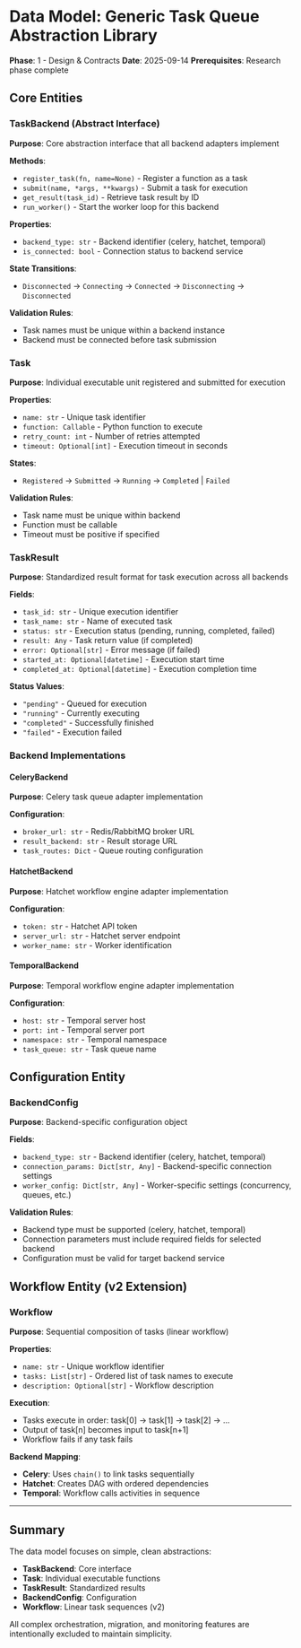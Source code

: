 # Data Model: Generic Task Queue Abstraction Library

**Phase**: 1 - Design & Contracts
**Date**: 2025-09-14
**Prerequisites**: Research phase complete

## Core Entities

### TaskBackend (Abstract Interface)
**Purpose**: Core abstraction interface that all backend adapters implement

**Methods**:
- `register_task(fn, name=None)` - Register a function as a task
- `submit(name, *args, **kwargs)` - Submit a task for execution
- `get_result(task_id)` - Retrieve task result by ID
- `run_worker()` - Start the worker loop for this backend

**Properties**:
- `backend_type: str` - Backend identifier (celery, hatchet, temporal)
- `is_connected: bool` - Connection status to backend service

**State Transitions**:
- `Disconnected` → `Connecting` → `Connected` → `Disconnecting` → `Disconnected`

**Validation Rules**:
- Task names must be unique within a backend instance
- Backend must be connected before task submission

### Task
**Purpose**: Individual executable unit registered and submitted for execution

**Properties**:
- `name: str` - Unique task identifier
- `function: Callable` - Python function to execute
- `retry_count: int` - Number of retries attempted
- `timeout: Optional[int]` - Execution timeout in seconds

**States**:
- `Registered` → `Submitted` → `Running` → `Completed` | `Failed`

**Validation Rules**:
- Task name must be unique within backend
- Function must be callable
- Timeout must be positive if specified

### TaskResult
**Purpose**: Standardized result format for task execution across all backends

**Fields**:
- `task_id: str` - Unique execution identifier
- `task_name: str` - Name of executed task
- `status: str` - Execution status (pending, running, completed, failed)
- `result: Any` - Task return value (if completed)
- `error: Optional[str]` - Error message (if failed)
- `started_at: Optional[datetime]` - Execution start time
- `completed_at: Optional[datetime]` - Execution completion time

**Status Values**:
- `"pending"` - Queued for execution
- `"running"` - Currently executing
- `"completed"` - Successfully finished
- `"failed"` - Execution failed

### Backend Implementations

#### CeleryBackend
**Purpose**: Celery task queue adapter implementation

**Configuration**:
- `broker_url: str` - Redis/RabbitMQ broker URL
- `result_backend: str` - Result storage URL
- `task_routes: Dict` - Queue routing configuration

#### HatchetBackend
**Purpose**: Hatchet workflow engine adapter implementation

**Configuration**:
- `token: str` - Hatchet API token
- `server_url: str` - Hatchet server endpoint
- `worker_name: str` - Worker identification

#### TemporalBackend
**Purpose**: Temporal workflow engine adapter implementation

**Configuration**:
- `host: str` - Temporal server host
- `port: int` - Temporal server port
- `namespace: str` - Temporal namespace
- `task_queue: str` - Task queue name

## Configuration Entity

### BackendConfig
**Purpose**: Backend-specific configuration object

**Fields**:
- `backend_type: str` - Backend identifier (celery, hatchet, temporal)
- `connection_params: Dict[str, Any]` - Backend-specific connection settings
- `worker_config: Dict[str, Any]` - Worker-specific settings (concurrency, queues, etc.)

**Validation Rules**:
- Backend type must be supported (celery, hatchet, temporal)
- Connection parameters must include required fields for selected backend
- Configuration must be valid for target backend service

## Workflow Entity (v2 Extension)

### Workflow
**Purpose**: Sequential composition of tasks (linear workflow)

**Properties**:
- `name: str` - Unique workflow identifier
- `tasks: List[str]` - Ordered list of task names to execute
- `description: Optional[str]` - Workflow description

**Execution**:
- Tasks execute in order: task[0] → task[1] → task[2] → ...
- Output of task[n] becomes input to task[n+1]
- Workflow fails if any task fails

**Backend Mapping**:
- **Celery**: Uses `chain()` to link tasks sequentially
- **Hatchet**: Creates DAG with ordered dependencies
- **Temporal**: Workflow calls activities in sequence

---

## Summary

The data model focuses on simple, clean abstractions:
- **TaskBackend**: Core interface
- **Task**: Individual executable functions
- **TaskResult**: Standardized results
- **BackendConfig**: Configuration
- **Workflow**: Linear task sequences (v2)

All complex orchestration, migration, and monitoring features are intentionally excluded to maintain simplicity.
